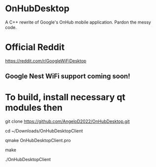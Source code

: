 # OnHubDesktop
A C++ rewrite of Google's OnHub mobile application. 
Pardon the messy code.

# Official Reddit
https://reddit.com/r/GoogleWiFiDesktop

## Google Nest WiFi support coming soon!

# To build, install necessary qt modules then

git clone https://github.com/AngeloD2022/OnHubDesktop.git

cd ~/Downloads/OnHubDesktopClient

qmake OnHubDesktopClient.pro

make

./OnHubDesktopClient
